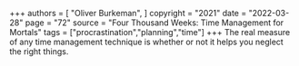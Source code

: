 +++
authors = [
  "Oliver Burkeman",
]
copyright = "2021"
date = "2022-03-28"
page = "72"
source = "Four Thousand Weeks: Time Management for Mortals"
tags = ["procrastination","planning","time"]
+++
The real measure of any time management technique is whether or not it helps you neglect the right things.
